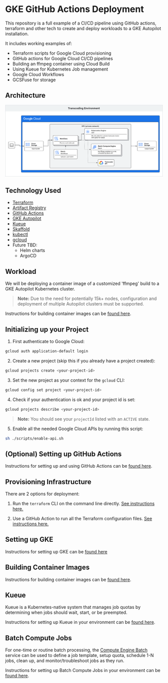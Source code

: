 # GKE GitHub Actions Deployment
This repository is a full example of a CI/CD pipeline using GitHub actions,
terraform and other tech to create and deploy workloads to a GKE Autopilot
installation.

It includes working examples of:
  - Terraform scripts for Google Cloud provisioning
  - GitHub actions for Google Cloud CI/CD pipelines
  - Building an ffmpeg container using Cloud Build
  - Using Kueue for Kubernetes Job management
  - Google Cloud Workflows
  - GCSFuse for storage

## Architecture
![High level architecture](docs/img/architecture-diagram.png "High level architecture")

## Technology Used
- [Terraform](https://www.terraform.io/downloads.html)
- [Artifact Registry](https://cloud.google.com/artifact-registry/docs)
- [GitHub Actions](https://docs.github.com/en/actions)
- [GKE Autopilot](https://cloud.google.com/kubernetes-engine/docs/concepts/autopilot-overview)
- [Kueue](https://kueue.sigs.k8s.io/docs/overview/)
- [Skaffold](https://skaffold.dev/docs/)
- [kubectl](https://kubernetes.io/docs/tasks/tools/install-kubectl/)
- [gcloud](https://cloud.google.com/sdk/docs/install)
- Future TBD:
  - Helm charts
  - ArgoCD

## Workload
We will be deploying a container image of a customized 'ffmpeg' build to a GKE Autopilot Kubernetes cluster.

> __Note:__ Due to the need for potentially 15k+ nodes, configuration and deployment of multiple Autopilot clusters must be supported.

Instructions for building container images can be [found here](./containers/README.md).

## Initializing up your Project

1. First authenticate to Google Cloud:

  ```bash
  gcloud auth application-default login
  ```

2. Create a new project (skip this if you already have a project created):

  ```bash
  gcloud projects create <your-project-id>
  ```

3. Set the new project as your context for the `gcloud` CLI:

  ```bash
  gcloud config set project <your-project-id>
  ```

4. Check if your authentication is ok and your project id is set:

  ```bash
  gcloud projects describe <your-project-id>
  ```

> __Note:__ You should see your `projectId` listed with an `ACTIVE` state.

5. Enable all the needed Google Cloud APIs by running this script:

  ```bash
  sh ./scripts/enable-api.sh
  ```

## (Optional) Setting up GitHub Actions

Instructions for setting up and using GitHub Actions can be [found here](./github-actions/README.md).

## Provisioning Infrastructure

There are 2 options for deployment:

1. Run the `terraform` CLI on the command line directly. [See instructions here.](./terraform/README.md)

2. Use a GitHub Action to run all the Terraform configuration files. [See instructions here.](./github-actions/README.md)

## Setting up GKE

Instructions for setting up GKE can be [found here](./gke/README.md)

## Building Container Images

Instructions for building container images can be [found here](./containers/README.md).

## Kueue

Kueue is a Kubernetes-native system that manages job quotas by determining when jobs should wait, start, or be preempted.

Instructions for setting up Kueue in your environment can be [found here](./examples/kueue/README.md).

## Batch Compute Jobs
For one-time or routine batch processing, the [Compute Engine Batch](https://cloud.google.com/batch/docs/create-run-job) service can be used to define a job template, setup quota, schedule 1-N jobs, clean up, and monitor/troubleshoot jobs as they run.

Instructions for setting up Batch Compute Jobs in your environment can be [found here](./examples/batch-compute-jobs/README.md).